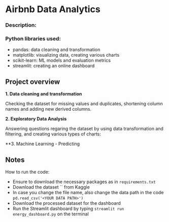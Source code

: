 # Airbnb Data Analytics
### **Description:**



### **Python libraries used:** 

- pandas: data cleaning and transformation
- matplotlib: visualizing data, creating various charts
- scikit-learn: ML models and evaluation metrics
- streamlit: creating an online dashboard


## **Project overview**

**1. Data cleaning and transformation**

Checking the dataset for missing values and duplicates, shortening column names and adding new derived columns.

**2. Exploratory Data Analysis**

Answering questions regaring the dataset by using data transformation and filtering, and creating various types of charts: 








**3. Machine Learning - Predicting 


## **Notes**

How to run the code:

- Ensure to download the necessary packages as in `requirements.txt`
- Download the dataset `` from Kaggle
- In case you change the file name, also change the data path in the code `pd.read_csv('<YOUR DATA PATH>')`
- Download the processed dataset for the dashboard
- Run the Streamlit dashboard by typing `streamlit run energy_dashboard.py` on the terminal
